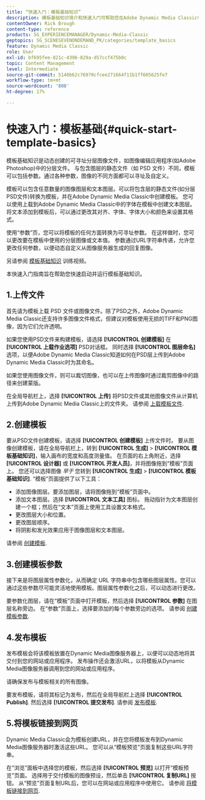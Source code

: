 ```yaml
---
title: “快速入门：模板基础知识”
description: 模板基础知识简介和快速入门可帮助您在Adobe Dynamic Media Classic中快速启动和运行。
contentOwner: Rick Brough
content-type: reference
products: SG_EXPERIENCEMANAGER/Dynamic-Media-Classic
geptopics: SG_SCENESEVENONDEMAND_PK/categories/template_basics
feature: Dynamic Media Classic
role: User
exl-id: bf695fee-821c-4396-829a-d57ccf475b0c
topic: Content Management
level: Intermediate
source-git-commit: 5140b62c76970cfcee271664f11b1ff605625fe7
workflow-type: tm+mt
source-wordcount: '808'
ht-degree: 17%

---
```


# 快速入门：模板基础{#quick-start-template-basics}

模板基础知识是动态创建的可寻址分层图像文件，如图像编辑应用程序(如Adobe Photoshop)中的分层文件。 与包含图层的静态文件（如 PSD 文件）不同，模板可以包括参数。通过各种参数，图像的不同方面都可以寻址及自定义。

模板可以包含任意数量的图像图层和文本图层。可以将包含层的静态文件(如分层PSD文件)转换为模板，并在Adobe Dynamic Media Classic中创建模板。 您可以使用上载到Adobe Dynamic Media Classic中的字体在模板中创建文本图层。 将文本添加到模板后，可以通过更改其对齐、字体、字体大小和颜色来设置其格式。

使用“参数”页，您可以将模板的任何方面转换为可寻址参数。 在这样做时，您可以更改要在模板中使用的分层图像或文本值。 参数通过URL字符串传递，允许您更改任何参数，以便动态自定义从图像服务器生成的回复图像。

另请参阅 [模板基础知识](https://s7d5.scene7.com/s7viewers/html5/VideoViewer.html?videoserverurl=https://s7d5.scene7.com/is/content/&amp;emailurl=https://s7d5.scene7.com/s7/emailFriend&amp;serverUrl=https://s7d5.scene7.com/is/image/&amp;config=Scene7SharedAssets/Universal_HTML5_Video&amp;contenturl=https://s7d5.scene7.com/skins/&amp;asset=S7tutorials/553_Template%20Basics_converted%20renamed_Dynamic%20Banners-AVS) 训练视频。

本快速入门指南旨在帮助您快速启动并运行模板基础知识。

## 1.上传文件

首先请为模板上载 PSD 文件或图像文件。除了PSD之外，Adobe Dynamic Media Classic还支持许多图像文件格式，但建议对模板使用无损的TIFF和PNG图像，因为它们允许透明。

如果您使用PSD文件来构建模板，请选择 **[!UICONTROL 创建模板]** 在 **[!UICONTROL 上载作业选项]** PSD对话框。 同时选择 **[!UICONTROL 图层命名]** 选项，以便Adobe Dynamic Media Classic知道如何在PSD层上传到Adobe Dynamic Media Classic时为其命名。

如果您使用图像文件，则可以裁切图像，也可以在上传图像时通过裁剪图像中的路径来创建蒙版。

在全局导航栏上，选择 **[!UICONTROL 上传]** 将PSD文件或其他图像文件从计算机上传到Adobe Dynamic Media Classic上的文件夹。 请参阅 [上载模板文件](uploading-template-files.md#uploading_template_files).

## 2.创建模板

要从PSD文件创建模板，请选择 **[!UICONTROL 创建模板]** 上传文件时。 要从图像创建模板，请在全局导航栏上，转到 **[!UICONTROL 生成]** > **[!UICONTROL 模板基础知识]**，输入画布的宽度和高度测量值。 在页面的右上角附近，选择 **[!UICONTROL 设计器]** 或 **[!UICONTROL 开发人员]**，并将图像拖到“模板”页面上。 您还可以选择图像 *早于* 您转到 **[!UICONTROL 生成]** > **[!UICONTROL 模板基础知识]**. “模板”页面提供了以下工具：

* 添加图像图层。要添加图层，请将图像拖到“模板”页面中。
* 添加文本图层。选择 **[!UICONTROL 文本工具]** 图标。 拖动指针为文本图层创建一个框；然后在“文本”页面上使用工具设置文本格式。
* 更改图层大小和位置。
* 更改图层顺序。
* 将阴影和发光效果应用于图像图层和文本图层。

请参阅 [创建模板](creating-template.md#creating_a_template).

## 3.创建模板参数

接下来是将图层属性参数化，从而确定 URL 字符串中包含哪些图层属性。您可以通过这些参数尽可能灵活地使用模板。图层属性参数化之后，可以动态进行更改。

要参数化图层，请在“模板”页面中打开模板，然后选择 **[!UICONTROL 参数]** 在图层名称旁边。 在“参数”页面上，选择要添加的每个参数旁边的选项。 请参阅 [创建模板参数](creating-template-parameters.md#creating_template_parameters).

## 4.发布模板

发布模板会将该模板放置在Dynamic Media图像服务器上，以便可以动态地将其交付到您的网站或应用程序。 发布操作还会激活URL，以将模板从Dynamic Media图像服务器调用到您的网站或应用程序。

请确保发布与模板相关的所有图像。

要发布模板，请将其标记为发布，然后在全局导航栏上选择 **[!UICONTROL Publish]**. 然后选择 **[!UICONTROL 提交发布]**. 请参阅 [发布模板](publishing-templates.md#publishing_templates).

## 5.将模板链接到网页

Dynamic Media Classic会为模板创建URL，并在您将模板发布到Dynamic Media图像服务器时激活这些URL。 您可以从“模板预览”页面复制这些URL字符串。

在“浏览”面板中选择您的模板，然后选择 **[!UICONTROL 预览]** 以打开“模板预览”页面。 选择用于交付模板的图像预设，然后单击 **[!UICONTROL 复制URL]** 按钮。 从“预览”页面复制URL后，您可以在网站或应用程序中使用它。 请参阅 [将模板链接到网页](linking-template-web-page.md#linking_a_template_to_a_web_page).
